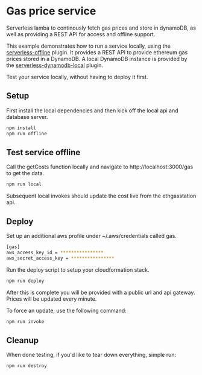 
# Gas price service
Serverless lamba to continously fetch gas prices and store in dynamoDB, as well as providing a REST API for access and offline support.

This example demonstrates how to run a service locally, using the
[serverless-offline](https://github.com/dherault/serverless-offline) plugin. It
provides a REST API to provide ethereum gas prices stored in a DynamoDB. A local DynamoDB instance is provided by the
[serverless-dynamodb-local](https://github.com/99xt/serverless-dynamodb-local)
plugin.


Test your service locally, without having to deploy it first.

## Setup
First install the local dependencies and then kick off the local api and database server.
```bash
npm install
npm run offline
```

## Test service offline
Call the getCosts function locally and navigate to http://localhost:3000/gas to get the data.

```bash
npm run local 
```

Subsequent local invokes should update the cost live from the ethgasstation api.

## Deploy
Set up an additional aws profile under ~/.aws/credentials called gas.
```bash
[gas]
aws_access_key_id = ****************
aws_secret_access_key = ****************
```

Run the deploy script to setup your cloudformation stack.
```bash
npm run deploy 
```
After this is complete you will be provided with a public url and api gateway. Prices will be updated every minute.

To force an update, use the following command:
```bash
npm run invoke 
```

## Cleanup
When done testing, if you'd like to tear down everything, simple run:
```bash
npm run destroy 
```
